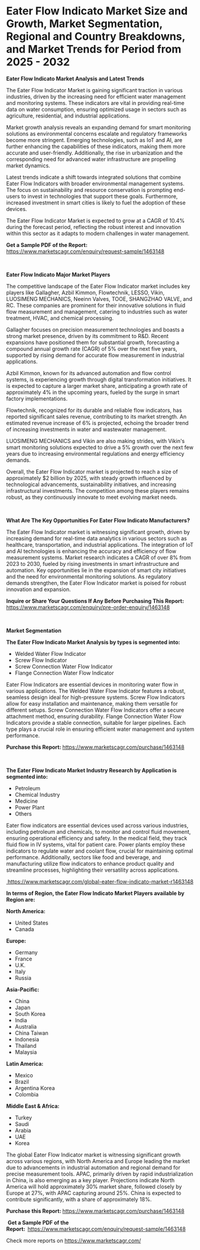<p><h1>Eater Flow Indicato Market Size and Growth, Market Segmentation, Regional and Country Breakdowns, and Market Trends for Period from 2025 -  2032</h1></p><p><strong>Eater Flow Indicato Market Analysis and Latest Trends</strong></p>
<p><p>The Eater Flow Indicator Market is gaining significant traction in various industries, driven by the increasing need for efficient water management and monitoring systems. These indicators are vital in providing real-time data on water consumption, ensuring optimized usage in sectors such as agriculture, residential, and industrial applications. </p><p>Market growth analysis reveals an expanding demand for smart monitoring solutions as environmental concerns escalate and regulatory frameworks become more stringent. Emerging technologies, such as IoT and AI, are further enhancing the capabilities of these indicators, making them more accurate and user-friendly. Additionally, the rise in urbanization and the corresponding need for advanced water infrastructure are propelling market dynamics.</p><p>Latest trends indicate a shift towards integrated solutions that combine Eater Flow Indicators with broader environmental management systems. The focus on sustainability and resource conservation is prompting end-users to invest in technologies that support these goals. Furthermore, increased investment in smart cities is likely to fuel the adoption of these devices.</p><p>The Eater Flow Indicator Market is expected to grow at a CAGR of 10.4% during the forecast period, reflecting the robust interest and innovation within this sector as it adapts to modern challenges in water management.</p></p>
<p><strong>Get a Sample PDF of the Report:&nbsp;</strong> <a href="https://www.marketscagr.com/enquiry/request-sample/1463148?utm_campaign=2637&utm_medium=2&utm_source=Github&utm_content=ia&utm_term=12042025&utm_id=eater-flow-indicato">https://www.marketscagr.com/enquiry/request-sample/1463148</a></p>
<p>&nbsp;</p>
<p><strong>Eater Flow Indicato Major Market Players</strong></p>
<p><p>The competitive landscape of the Eater Flow Indicator market includes key players like Gallagher, Azbil Kimmon, Flowtechnik, LESSO, Vikin, LUOSIMENG MECHANICS, Neeinn Valves, TOOE, SHANGZHAO VALVE, and RC. These companies are prominent for their innovative solutions in fluid flow measurement and management, catering to industries such as water treatment, HVAC, and chemical processing.</p><p>Gallagher focuses on precision measurement technologies and boasts a strong market presence, driven by its commitment to R&D. Recent expansions have positioned them for substantial growth, forecasting a compound annual growth rate (CAGR) of 5% over the next five years, supported by rising demand for accurate flow measurement in industrial applications.</p><p>Azbil Kimmon, known for its advanced automation and flow control systems, is experiencing growth through digital transformation initiatives. It is expected to capture a larger market share, anticipating a growth rate of approximately 4% in the upcoming years, fueled by the surge in smart factory implementations.</p><p>Flowtechnik, recognized for its durable and reliable flow indicators, has reported significant sales revenue, contributing to its market strength. An estimated revenue increase of 6% is projected, echoing the broader trend of increasing investments in water and wastewater management.</p><p>LUOSIMENG MECHANICS and Vikin are also making strides, with Vikin's smart monitoring solutions expected to drive a 5% growth over the next few years due to increasing environmental regulations and energy efficiency demands.</p><p>Overall, the Eater Flow Indicator market is projected to reach a size of approximately $2 billion by 2025, with steady growth influenced by technological advancements, sustainability initiatives, and increasing infrastructural investments. The competition among these players remains robust, as they continuously innovate to meet evolving market needs.</p></p>
<p>&nbsp;</p>
<p><strong>What Are The Key Opportunities For Eater Flow Indicato Manufacturers?</strong></p>
<p><p>The Eater Flow Indicator market is witnessing significant growth, driven by increasing demand for real-time data analytics in various sectors such as healthcare, transportation, and industrial applications. The integration of IoT and AI technologies is enhancing the accuracy and efficiency of flow measurement systems. Market research indicates a CAGR of over 8% from 2023 to 2030, fueled by rising investments in smart infrastructure and automation. Key opportunities lie in the expansion of smart city initiatives and the need for environmental monitoring solutions. As regulatory demands strengthen, the Eater Flow Indicator market is poised for robust innovation and expansion.</p></p>
<p><strong>Inquire or Share Your Questions If Any Before Purchasing This Report:</strong> <a href="https://www.marketscagr.com/enquiry/pre-order-enquiry/1463148?utm_campaign=2637&utm_medium=2&utm_source=Github&utm_content=ia&utm_term=12042025&utm_id=eater-flow-indicato">https://www.marketscagr.com/enquiry/pre-order-enquiry/1463148</a></p>
<p>&nbsp;</p>
<p><strong>Market Segmentation</strong></p>
<p><strong>The Eater Flow Indicato Market Analysis by types is segmented into:</strong></p>
<p><ul><li>Welded Water Flow Indicator</li><li>Screw Flow Indicator</li><li>Screw Connection Water Flow Indicator</li><li>Flange Connection Water Flow Indicator</li></ul></p>
<p><p>Eater Flow Indicators are essential devices in monitoring water flow in various applications. The Welded Water Flow Indicator features a robust, seamless design ideal for high-pressure systems. Screw Flow Indicators allow for easy installation and maintenance, making them versatile for different setups. Screw Connection Water Flow Indicators offer a secure attachment method, ensuring durability. Flange Connection Water Flow Indicators provide a stable connection, suitable for larger pipelines. Each type plays a crucial role in ensuring efficient water management and system performance.</p></p>
<p><strong>Purchase this Report:&nbsp;</strong><a href="https://www.marketscagr.com/purchase/1463148?utm_campaign=2637&utm_medium=2&utm_source=Github&utm_content=ia&utm_term=12042025&utm_id=eater-flow-indicato">https://www.marketscagr.com/purchase/1463148</a></p>
<p>&nbsp;</p>
<p><strong>The Eater Flow Indicato Market Industry Research by Application is segmented into:</strong></p>
<p><ul><li>Petroleum</li><li>Chemical Industry</li><li>Medicine</li><li>Power Plant</li><li>Others</li></ul></p>
<p><p>Eater flow indicators are essential devices used across various industries, including petroleum and chemicals, to monitor and control fluid movement, ensuring operational efficiency and safety. In the medical field, they track fluid flow in IV systems, vital for patient care. Power plants employ these indicators to regulate water and coolant flow, crucial for maintaining optimal performance. Additionally, sectors like food and beverage, and manufacturing utilize flow indicators to enhance product quality and streamline processes, highlighting their versatility across applications.</p></p>
<p><a href="https://www.marketscagr.com/global-eater-flow-indicato-market-r1463148?utm_campaign=2637&utm_medium=2&utm_source=Github&utm_content=ia&utm_term=12042025&utm_id=eater-flow-indicato">&nbsp;https://www.marketscagr.com/global-eater-flow-indicato-market-r1463148</a></p>
<p><strong>In terms of Region, the Eater Flow Indicato Market Players available by Region are:</strong></p>
<p>
    <p> <strong> North America: </strong>
        <ul>
            <li>United States</li>
            <li>Canada</li>
        </ul>
        </p> 
    <p> <strong> Europe: </strong>
        <ul>
            <li>Germany</li>
            <li>France</li>
            <li>U.K.</li>
            <li>Italy</li>
            <li>Russia</li>
        </ul>
        </p> 
    <p> <strong> Asia-Pacific: </strong>
        <ul>
            <li>China</li>
            <li>Japan</li>
            <li>South Korea</li>
            <li>India</li>
            <li>Australia</li>
            <li>China Taiwan</li>
            <li>Indonesia</li>
            <li>Thailand</li>
            <li>Malaysia</li>
        </ul>
        </p> 
    <p> <strong> Latin America: </strong>
        <ul>
            <li>Mexico</li>
            <li>Brazil</li>
            <li>Argentina Korea</li>
            <li>Colombia</li>
        </ul>
        </p> 
    <p> <strong> Middle East & Africa: </strong>
        <ul>
            <li>Turkey</li>
            <li>Saudi</li>
            <li>Arabia</li>
            <li>UAE</li>
            <li>Korea</li>
        </ul>
    </p>
    </p>
<p><p>The global Eater Flow Indicator market is witnessing significant growth across various regions, with North America and Europe leading the market due to advancements in industrial automation and regional demand for precise measurement tools. APAC, primarily driven by rapid industrialization in China, is also emerging as a key player. Projections indicate North America will hold approximately 30% market share, followed closely by Europe at 27%, with APAC capturing around 25%. China is expected to contribute significantly, with a share of approximately 18%.</p></p>
<p><strong>Purchase this Report: </strong><a href="https://www.marketscagr.com/purchase/1463148?utm_campaign=2637&utm_medium=2&utm_source=Github&utm_content=ia&utm_term=12042025&utm_id=eater-flow-indicato">https://www.marketscagr.com/purchase/1463148</a></p>
<p>&nbsp;<strong>Get a Sample PDF of the Report:&nbsp;&nbsp;</strong><a href="https://www.marketscagr.com/enquiry/request-sample/1463148?utm_campaign=2637&utm_medium=2&utm_source=Github&utm_content=ia&utm_term=12042025&utm_id=eater-flow-indicato">https://www.marketscagr.com/enquiry/request-sample/1463148</a></p>
<p><strong></strong></p>
<p>Check more reports on <a href="https://www.marketscagr.com/?utm_campaign=2637&utm_medium=2&utm_source=Github&utm_content=ia&utm_term=12042025&utm_id=eater-flow-indicato">https://www.marketscagr.com/</a></p>